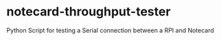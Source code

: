 # notecard-throughput-tester
Python Script for testing a Serial connection between a RPI and Notecard
